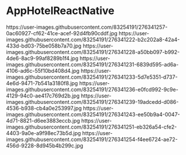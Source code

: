 # AppHotelReactNative
<div>
https://user-images.githubusercontent.com/83254191/276341257-0ac60927-cf62-41ce-acef-92d4fb90cddf.jpg
  https://user-images.githubusercontent.com/83254191/276341222-b2c202a8-42a4-433d-bd03-75be058b7a70.jpg
  https://user-images.githubusercontent.com/83254191/276341228-a50bb097-b992-4de6-8ac9-99af8289b1f4.jpg
  https://user-images.githubusercontent.com/83254191/276341231-6839d595-ad6a-4106-ad6c-55f10bd408d4.jpg
  https://user-images.githubusercontent.com/83254191/276341233-5d7e5351-d737-4e6d-9471-7b541a3180f8.jpg
  https://user-images.githubusercontent.com/83254191/276341236-e0fcd992-9c9e-4129-94c0-ae417c769d2b.jpg
  https://user-images.githubusercontent.com/83254191/276341239-19adcedd-d086-4536-b938-cb4a0e253997.jpg
  https://user-images.githubusercontent.com/83254191/276341243-ee50b9a4-0047-4d71-8821-d6ee3883eccb.jpg
  https://user-images.githubusercontent.com/83254191/276341251-eb326a54-cfe2-4403-9a0e-a9f98ec73b5d.jpg
  https://user-images.githubusercontent.com/83254191/276341254-f4ee6724-ae72-456d-9228-8d945b4b299c.jpg

  
</div>
